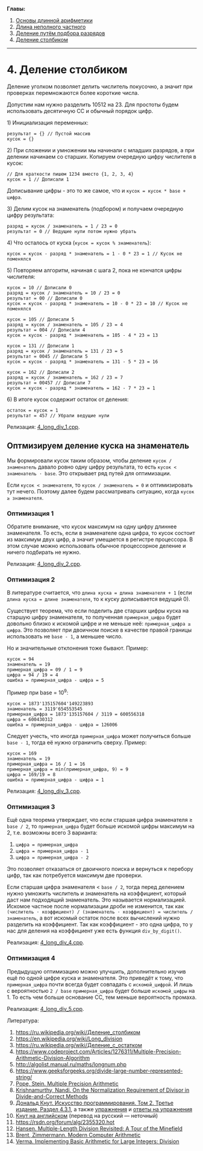 **Главы:**
1) [Основы длинной арифметики](1_basics.md)
2) [Длина неполного частного](2_div_len.md)
3) [Деление путём подбора разрядов](3_brute_force_div.md)
4) [Деление столбиком](4_long_div.md)

----------------------------------------------

# 4. Деление столбиком

Деление уголком позволяет делить числитель покусочно, а значит при проверках перемножаются более короткие числа.

Допустим нам нужно разделить 10512 на 23.
Для простоты будем использовать десятичную СС и обычный порядок цифр.

1\) Инициализация переменных:

```
результат = {} // Пустой массив
кусок = {}
```

2\) При сложении и умножении мы начинали с младших разрядов, а при делении начинаем со старших.
Копируем очередную цифру числителя в кусок:

```
// Для краткости пишем 1234 вместо {1, 2, 3, 4}
кусок = 1 // Дописали 1
```

Дописывание цифры - это то же самое, что и `кусок = кусок * base + цифра`.

3\) Делим кусок на знаменатель (подбором) и получаем очередную цифру результата:

```
разряд = кусок / знаменатель = 1 / 23 = 0
результат = 0 // Ведущие нули потом нужно убрать
```

4\) Что осталось от куска (`кусок = кусок % знаменатель`):

```
кусок = кусок - разряд * знаменатель = 1 - 0 * 23 = 1 // Кусок не поменялся
```

5\) Повторяем алгоритм, начиная с шага 2, пока не кончатся цифры числителя:

```
кусок = 10 // Дописали 0
разряд = кусок / знаменатель = 10 / 23 = 0
результат = 00 // Дописали 0
кусок = кусок - разряд * знаменатель = 10 - 0 * 23 = 10 // Кусок не поменялся

кусок = 105 // Дописали 5
разряд = кусок / знаменатель = 105 / 23 = 4
результат = 004 // Дописали 4
кусок = кусок - разряд * знаменатель = 105 - 4 * 23 = 13

кусок = 131 // Дописали 1
разряд = кусок / знаменатель = 131 / 23 = 5
результат = 0045 // Дописали 5
кусок = кусок - разряд * знаменатель = 131 - 5 * 23 = 16

кусок = 162 // Дописали 2
разряд = кусок / знаменатель = 162 / 23 = 7
результат = 00457 // Дописали 7
кусок = кусок - разряд * знаменатель = 162 - 7 * 23 = 1
```

6\) В итоге кусок содержит остаток от деления:

```
остаток = кусок = 1
результат = 457 // Убрали ведущие нули
```

Релизация: [4_long_div_1.cpp](4_long_div_1.cpp).

## Оптмизируем деление куска на знаменатель

Мы формировали кусок таким образом, чтобы деление `кусок / знаменатель` давало ровно одну цифру результата,
то есть `кусок < знаменатель · base`. Это открывает ряд путей для оптимизации.

Если `кусок < знаменателя`, то `кусок / знаменатель = 0` и оптимизировать тут нечего. Поэтому далее
будем рассматривать ситуацию, когда `кусок ≥ знаменателя`.

### Оптимизация 1

Обратите внимание, что кусок максимум на одну цифру длиннее знаменателя. То есть,
если в знаменателе одна цифра, то кусок состоит из максимум двух цифр,
а значит умещается в регистре процессора. В этом случае можно использовать обычное
процессорное деление и ничего подбирать не нужно.

Релизация: [4_long_div_2.cpp](4_long_div_2.cpp).

### Оптимизация 2

В литературе считается, что `длина куска = длина знаменателя + 1` (если `длина куска = длине знаменателя`,
то к куску дописывается ведущий 0).

Существует теорема, что если поделить две старших цифры куска на старшую цифру знаменателя,
то полученная `примерная_цифра` будет довольно близко к искомой цифре и не меньше неё: `примерная_цифра ≥ цифра`.
Это позволяет при двоичном поиске в качестве правой границы использовать не `base - 1`, а меньшее число.

Но и значительные отклонения тоже бывают. Пример:

```
кусок = 94
знаменатель = 19
примерная_цифра = 09 / 1 = 9
цифра = 94 / 19 = 4
ошибка = примерная_цифра - цифра = 5
```

Пример при base = 10<sup>9</sup>:

```
кусок = 1873'135157604'149223893
знаменатель = 3119'654553545
примерная_цифра = 1873'135157604 / 3119 = 600556318
цифра = 600430312
ошибка = примерная_цифра - цифра = 126006
```

Следует учесть, что иногда `примерная_цифра` может получиться больше `base - 1`, тогда её нужно ограничить сверху.
Пример:

```
кусок = 169
знаменатель = 19
примерная_цифра = 16 / 1 = 16
примерная_цифра = min(примерная_цифра, 9) = 9
цифра = 169/19 = 8
ошибка = примерная_цифра - цифра = 1
```

Релизация: [4_long_div_3.cpp](4_long_div_3.cpp).

### Оптимизация 3

Ещё одна теорема утверждает, что если старшая цифра знаменателя ≥ `base / 2`, то `примерная_цифра`
будет больше искомой цифры максимум на 2, т.е. возможны всего 3 варианта:

1. `цифра = примерная_цифра`
2. `цифра = примерная_цифра - 1`
3. `цифра = примерная_цифра - 2`

Это позволяет отказаться от двоичного поиска и вернуться к перебору цифр, так как потребуется максимум две проверки.

Если старшая цифра знаменателя < `base / 2`, тогда перед делением нужно
умножить числитель и знаменатель на коэффициент, который даст нам подходящий знаменатель.
Это называется нормализацией.
Искомое частное после нормализации дроби не изменится, так как
`(числитель · коэффициент) / (знаменатель · коэффициент) = числитель / знаменатель`,
а вот искомый остаток после всех вычислений нужно разделить на коэффициент.
Так как коэффициент - это одна цифра, то у нас для деления на коэффициент уже есть функция `div_by_digit()`.

Реализация: [4_long_div_4.cpp](4_long_div_4.cpp).

### Оптимизация 4

Предыдущую оптимизацию можно улучшить, дополнительно изучив ещё по одной цифре куска и знаменателя.
Это приведёт к тому, что `примерная_цифра` почти всегда будет совпадать с `искомой_цифрой`.
И лишь с вероятностью `2 / base` `примерная_цифра` будет больше `искомой_цифры` на 1.
То есть чем больше основание СС, тем меньше вероятность промаха.

Реализация: [4_long_div_5.cpp](4_long_div_5.cpp).

Литература:
1. https://ru.wikipedia.org/wiki/Деление_столбиком
2. https://en.wikipedia.org/wiki/Long_division
3. https://ru.wikipedia.org/wiki/Деление_с_остатком
4. https://www.codeproject.com/Articles/1276311/Multiple-Precision-Arithmetic-Division-Algorithm
5. http://algolist.manual.ru/maths/longnum.php
6. https://www.geeksforgeeks.org/divide-large-number-represented-string/
7. [Pope, Stein. Multiple Precision Arithmetic](https://dl.acm.org/doi/10.1145/367487.367499)
8. [Krishnamurthy, Nandi. On the Normalization Requirement of Divisor in Divide-and-Correct Methods](https://dl.acm.org/doi/abs/10.1145/363848.363867)
9. [Дональд Кнут. Искусство программирования. Том 2. Третье издание. Раздел 4.3.1](https://djvu.online/file/AK1GKM4qtVd6r#p=311),
    а также [упражнения](https://djvu.online/file/AK1GKM4qtVd6r#p=323)
    и [ответы на упражнения](https://djvu.online/file/AK1GKM4qtVd6r#p=685)
10. [Кнут на английском](https://www.haio.ir/app/uploads/2022/01/The-art-of-computer-programming.-Vol.2.-Seminumerical-algorithms-by-Knuth-Donald-E-z-lib.org_.pdf#page=285) (перевод на русский — неточный)
11. https://rsdn.org/forum/alg/2355320.hot
12. [Hansen. Multiple-Length Division Revisited: A Tour of the Minefield](https://surface.syr.edu/eecs_techreports/166/)
13. [Brent, Zimmermann. Modern Computer Arithmetic](https://maths-people.anu.edu.au/~brent/pub/pub226.html)
14. [Verma. Implementing Basic Arithmetic for Large Integers: Division](https://mathsanew.com/articles_html/23/implementing_large_integers_division.html)

